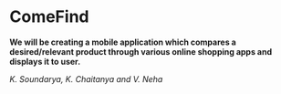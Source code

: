 # ComeFind
**We will be creating a mobile application which compares a desired/relevant product through various online shopping apps and displays it to user.**


*K. Soundarya,
K. Chaitanya and
V. Neha*

